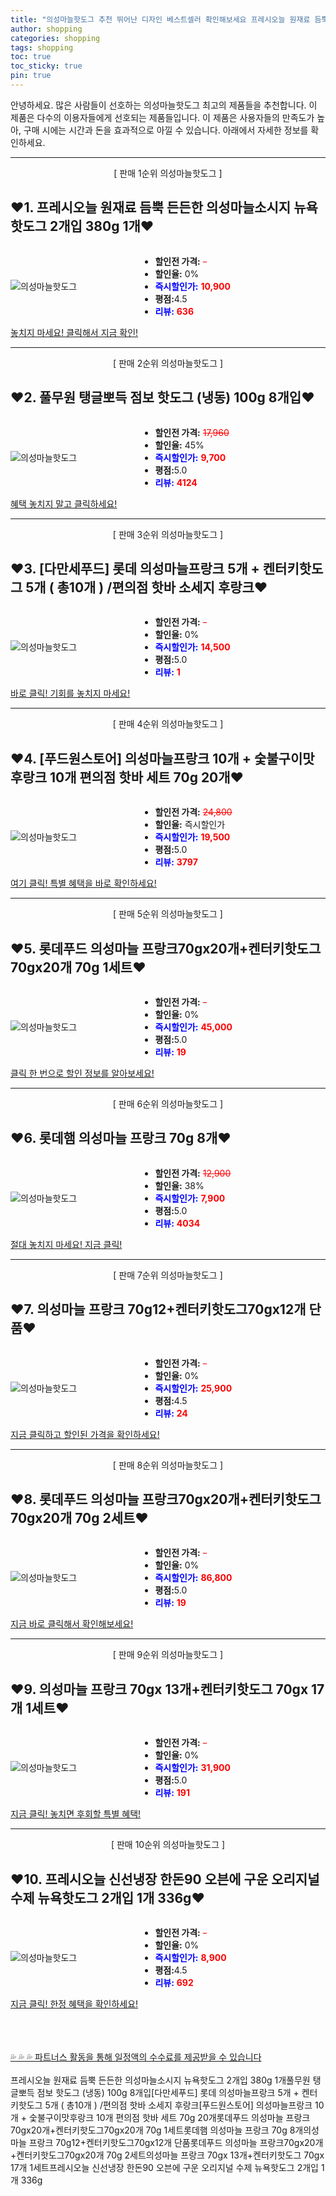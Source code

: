 ```yaml
---
title: "의성마늘핫도그 추천 뛰어난 디자인 베스트셀러 확인해보세요 프레시오늘 원재료 듬뿍 든든한 의성마늘소시지"
author: shopping
categories: shopping
tags: shopping
toc: true
toc_sticky: true
pin: true
---
```

안녕하세요. 많은 사람들이 선호하는 의성마늘핫도그 최고의 제품들을 추천합니다. 이 제품은 다수의 이용자들에게 선호되는 제품들입니다. 이 제품은 사용자들의 만족도가 높아, 구매 시에는 시간과 돈을 효과적으로 아낄 수 있습니다. 아래에서 자세한 정보를 확인하세요.

---
<p class="toplist" style="margin: 0 auto; display: block; width: fit-content;">[ 판매 1순위 의성마늘핫도그 ]</p>

<h2><strong>❤️1. 프레시오늘 원재료 듬뿍 든든한 의성마늘소시지 뉴욕핫도그 2개입 380g 1개❤️</strong></h2>

<div style="display: flex; align-items: center;">
    <div style="flex: 0.4;">
        <img src="https://thumbnail9.coupangcdn.com/thumbnails/remote/230x230ex/image/retail/images/106483556485079-bdbfca66-0b65-4b68-b531-4e809426019f.jpg" alt="의성마늘핫도그" style="max-width: 100%;">
    </div>
    <div style="flex: 0.6; margin-left: 10px;">
        <ul>
            <li><strong>할인전 가격:</strong> <del style="color: red;">-</del></li>
            <li><strong>할인율:</strong> 0%</li>
            <li><span style='color:blue'><strong>즉시할인가:</strong></span> <span style='color:red'><strong>10,900</strong></span></li>
            <li><strong>평점:</strong>4.5</li>
            <li><span style='color:blue'><strong>리뷰:</strong></span> <span style='color:red'><strong>636</strong></span></li>
        </ul>
    </div>
</div>
<div class="center">
    <a href="https://selin100587.github.io?lptag=AF9450613&subid=githubio&pageKey=6047260594&traceid=V0-153&itemId=11073449040&vendorItemId=78352923254" class="myButton">
        놓치지 마세요! 클릭해서 지금 확인!
    </a>
</div>


---
<p class="toplist" style="margin: 0 auto; display: block; width: fit-content;">[ 판매 2순위 의성마늘핫도그 ]</p>

<h2><strong>❤️2. 풀무원 탱글뽀득 점보 핫도그 (냉동) 100g 8개입❤️</strong></h2>

<div style="display: flex; align-items: center;">
    <div style="flex: 0.4;">
        <img src="https://thumbnail8.coupangcdn.com/thumbnails/remote/230x230ex/image/retail/images/91af524b-7a1a-487c-941c-a1b6cc9b0dd07546988296060680078.png" alt="의성마늘핫도그" style="max-width: 100%;">
    </div>
    <div style="flex: 0.6; margin-left: 10px;">
        <ul>
            <li><strong>할인전 가격:</strong> <del style="color: red;">17,960</del></li>
            <li><strong>할인율:</strong> 45%</li>
            <li><span style='color:blue'><strong>즉시할인가:</strong></span> <span style='color:red'><strong>9,700</strong></span></li>
            <li><strong>평점:</strong>5.0</li>
            <li><span style='color:blue'><strong>리뷰:</strong></span> <span style='color:red'><strong>4124</strong></span></li>
        </ul>
    </div>
</div>
<div class="center">
    <a href="https://selin100587.github.io?lptag=AF9450613&subid=githubio&pageKey=1278086994&traceid=V0-153&itemId=19233180411&vendorItemId=86349648290" class="myButton">
        혜택 놓치지 말고 클릭하세요!
    </a>
</div>


---
<p class="toplist" style="margin: 0 auto; display: block; width: fit-content;">[ 판매 3순위 의성마늘핫도그 ]</p>

<h2><strong>❤️3. [다만세푸드] 롯데 의성마늘프랑크 5개 + 켄터키핫도그 5개 ( 총10개 ) /편의점 핫바 소세지 후랑크❤️</strong></h2>

<div style="display: flex; align-items: center;">
    <div style="flex: 0.4;">
        <img src="https://thumbnail6.coupangcdn.com/thumbnails/remote/230x230ex/image/vendor_inventory/3b2b/c70d853d273cf93f07c7ac2ae5654b3a1e2aa63a94cf47e87a965aefdf37.jpg" alt="의성마늘핫도그" style="max-width: 100%;">
    </div>
    <div style="flex: 0.6; margin-left: 10px;">
        <ul>
            <li><strong>할인전 가격:</strong> <del style="color: red;">-</del></li>
            <li><strong>할인율:</strong> 0%</li>
            <li><span style='color:blue'><strong>즉시할인가:</strong></span> <span style='color:red'><strong>14,500</strong></span></li>
            <li><strong>평점:</strong>5.0</li>
            <li><span style='color:blue'><strong>리뷰:</strong></span> <span style='color:red'><strong>1</strong></span></li>
        </ul>
    </div>
</div>
<div class="center">
    <a href="https://selin100587.github.io?lptag=AF9450613&subid=githubio&pageKey=6870174209&traceid=V0-153&itemId=16432258731&vendorItemId=83623052153" class="myButton">
        바로 클릭! 기회를 놓치지 마세요!
    </a>
</div>


---
<p class="toplist" style="margin: 0 auto; display: block; width: fit-content;">[ 판매 4순위 의성마늘핫도그 ]</p>

<h2><strong>❤️4. [푸드원스토어] 의성마늘프랑크 10개 + 숯불구이맛후랑크 10개 편의점 핫바 세트 70g 20개❤️</strong></h2>

<div style="display: flex; align-items: center;">
    <div style="flex: 0.4;">
        <img src="https://thumbnail7.coupangcdn.com/thumbnails/remote/230x230ex/image/vendor_inventory/f663/20cc43171e50d4a8dbe1d8f4679b84eacd3330207acc56fc73672395a378.jpg" alt="의성마늘핫도그" style="max-width: 100%;">
    </div>
    <div style="flex: 0.6; margin-left: 10px;">
        <ul>
            <li><strong>할인전 가격:</strong> <del style="color: red;">24,800</del></li>
            <li><strong>할인율:</strong> 즉시할인가</li>
            <li><span style='color:blue'><strong>즉시할인가:</strong></span> <span style='color:red'><strong>19,500</strong></span></li>
            <li><strong>평점:</strong>5.0</li>
            <li><span style='color:blue'><strong>리뷰:</strong></span> <span style='color:red'><strong>3797</strong></span></li>
        </ul>
    </div>
</div>
<div class="center">
    <a href="https://selin100587.github.io?lptag=AF9450613&subid=githubio&pageKey=6342083964&traceid=V0-153&itemId=13310078696&vendorItemId=3756665410" class="myButton">
        여기 클릭! 특별 혜택을 바로 확인하세요!
    </a>
</div>


---
<p class="toplist" style="margin: 0 auto; display: block; width: fit-content;">[ 판매 5순위 의성마늘핫도그 ]</p>

<h2><strong>❤️5. 롯데푸드 의성마늘 프랑크70gx20개+켄터키핫도그70gx20개 70g 1세트❤️</strong></h2>

<div style="display: flex; align-items: center;">
    <div style="flex: 0.4;">
        <img src="https://thumbnail8.coupangcdn.com/thumbnails/remote/230x230ex/image/vendor_inventory/739f/e4c4d85418db8240e04e13ae8d138569a2a6435fdebf91cf28c6310d10d9.jpg" alt="의성마늘핫도그" style="max-width: 100%;">
    </div>
    <div style="flex: 0.6; margin-left: 10px;">
        <ul>
            <li><strong>할인전 가격:</strong> <del style="color: red;">-</del></li>
            <li><strong>할인율:</strong> 0%</li>
            <li><span style='color:blue'><strong>즉시할인가:</strong></span> <span style='color:red'><strong>45,000</strong></span></li>
            <li><strong>평점:</strong>5.0</li>
            <li><span style='color:blue'><strong>리뷰:</strong></span> <span style='color:red'><strong>19</strong></span></li>
        </ul>
    </div>
</div>
<div class="center">
    <a href="https://selin100587.github.io?lptag=AF9450613&subid=githubio&pageKey=1661840181&traceid=V0-153&itemId=2831517954&vendorItemId=83653219715" class="myButton">
        클릭 한 번으로 할인 정보를 알아보세요!
    </a>
</div>


---
<p class="toplist" style="margin: 0 auto; display: block; width: fit-content;">[ 판매 6순위 의성마늘핫도그 ]</p>

<h2><strong>❤️6. 롯데햄 의성마늘 프랑크 70g 8개❤️</strong></h2>

<div style="display: flex; align-items: center;">
    <div style="flex: 0.4;">
        <img src="https://thumbnail7.coupangcdn.com/thumbnails/remote/230x230ex/image/retail/images/2023/05/04/11/1/7782fd70-6f7b-467b-9bc3-0aa1ec7d6b69.jpg" alt="의성마늘핫도그" style="max-width: 100%;">
    </div>
    <div style="flex: 0.6; margin-left: 10px;">
        <ul>
            <li><strong>할인전 가격:</strong> <del style="color: red;">12,900</del></li>
            <li><strong>할인율:</strong> 38%</li>
            <li><span style='color:blue'><strong>즉시할인가:</strong></span> <span style='color:red'><strong>7,900</strong></span></li>
            <li><strong>평점:</strong>5.0</li>
            <li><span style='color:blue'><strong>리뷰:</strong></span> <span style='color:red'><strong>4034</strong></span></li>
        </ul>
    </div>
</div>
<div class="center">
    <a href="https://selin100587.github.io?lptag=AF9450613&subid=githubio&pageKey=7313397444&traceid=V0-153&itemId=18740755154&vendorItemId=85873036023" class="myButton">
        절대 놓치지 마세요! 지금 클릭!
    </a>
</div>


---
<p class="toplist" style="margin: 0 auto; display: block; width: fit-content;">[ 판매 7순위 의성마늘핫도그 ]</p>

<h2><strong>❤️7. 의성마늘 프랑크 70g12+켄터키핫도그70gx12개 단품❤️</strong></h2>

<div style="display: flex; align-items: center;">
    <div style="flex: 0.4;">
        <img src="https://thumbnail6.coupangcdn.com/thumbnails/remote/230x230ex/image/vendor_inventory/c1f8/b2c42c2ede548e30713c104b44e57c222f427c96bd830f5e858d7db4e4f5.jpg" alt="의성마늘핫도그" style="max-width: 100%;">
    </div>
    <div style="flex: 0.6; margin-left: 10px;">
        <ul>
            <li><strong>할인전 가격:</strong> <del style="color: red;">-</del></li>
            <li><strong>할인율:</strong> 0%</li>
            <li><span style='color:blue'><strong>즉시할인가:</strong></span> <span style='color:red'><strong>25,900</strong></span></li>
            <li><strong>평점:</strong>4.5</li>
            <li><span style='color:blue'><strong>리뷰:</strong></span> <span style='color:red'><strong>24</strong></span></li>
        </ul>
    </div>
</div>
<div class="center">
    <a href="https://selin100587.github.io?lptag=AF9450613&subid=githubio&pageKey=213302951&traceid=V0-153&itemId=646106678&vendorItemId=70935430126" class="myButton">
        지금 클릭하고 할인된 가격을 확인하세요!
    </a>
</div>


---
<p class="toplist" style="margin: 0 auto; display: block; width: fit-content;">[ 판매 8순위 의성마늘핫도그 ]</p>

<h2><strong>❤️8. 롯데푸드 의성마늘 프랑크70gx20개+켄터키핫도그70gx20개 70g 2세트❤️</strong></h2>

<div style="display: flex; align-items: center;">
    <div style="flex: 0.4;">
        <img src="https://thumbnail8.coupangcdn.com/thumbnails/remote/230x230ex/image/vendor_inventory/739f/e4c4d85418db8240e04e13ae8d138569a2a6435fdebf91cf28c6310d10d9.jpg" alt="의성마늘핫도그" style="max-width: 100%;">
    </div>
    <div style="flex: 0.6; margin-left: 10px;">
        <ul>
            <li><strong>할인전 가격:</strong> <del style="color: red;">-</del></li>
            <li><strong>할인율:</strong> 0%</li>
            <li><span style='color:blue'><strong>즉시할인가:</strong></span> <span style='color:red'><strong>86,800</strong></span></li>
            <li><strong>평점:</strong>5.0</li>
            <li><span style='color:blue'><strong>리뷰:</strong></span> <span style='color:red'><strong>19</strong></span></li>
        </ul>
    </div>
</div>
<div class="center">
    <a href="https://selin100587.github.io?lptag=AF9450613&subid=githubio&pageKey=1661840181&traceid=V0-153&itemId=15921596056&vendorItemId=83653219705" class="myButton">
        지금 바로 클릭해서 확인해보세요!
    </a>
</div>


---
<p class="toplist" style="margin: 0 auto; display: block; width: fit-content;">[ 판매 9순위 의성마늘핫도그 ]</p>

<h2><strong>❤️9. 의성마늘 프랑크 70gx 13개+켄터키핫도그 70gx 17개 1세트❤️</strong></h2>

<div style="display: flex; align-items: center;">
    <div style="flex: 0.4;">
        <img src="https://thumbnail7.coupangcdn.com/thumbnails/remote/230x230ex/image/operator/646247544/229637e0-cd15-04e8-f9f0-0a34e8d590af.jpg" alt="의성마늘핫도그" style="max-width: 100%;">
    </div>
    <div style="flex: 0.6; margin-left: 10px;">
        <ul>
            <li><strong>할인전 가격:</strong> <del style="color: red;">-</del></li>
            <li><strong>할인율:</strong> 0%</li>
            <li><span style='color:blue'><strong>즉시할인가:</strong></span> <span style='color:red'><strong>31,900</strong></span></li>
            <li><strong>평점:</strong>5.0</li>
            <li><span style='color:blue'><strong>리뷰:</strong></span> <span style='color:red'><strong>191</strong></span></li>
        </ul>
    </div>
</div>
<div class="center">
    <a href="https://selin100587.github.io?lptag=AF9450613&subid=githubio&pageKey=213333227&traceid=V0-153&itemId=646247544&vendorItemId=70935309494" class="myButton">
        지금 클릭! 놓치면 후회할 특별 혜택!
    </a>
</div>


---
<p class="toplist" style="margin: 0 auto; display: block; width: fit-content;">[ 판매 10순위 의성마늘핫도그 ]</p>

<h2><strong>❤️10. 프레시오늘 신선냉장 한돈90 오븐에 구운 오리지널 수제 뉴욕핫도그 2개입 1개 336g❤️</strong></h2>

<div style="display: flex; align-items: center;">
    <div style="flex: 0.4;">
        <img src="https://thumbnail9.coupangcdn.com/thumbnails/remote/230x230ex/image/retail/images/2023/02/08/10/4/3d7bd1d7-6280-4677-997f-b26d24a87a7c.jpg" alt="의성마늘핫도그" style="max-width: 100%;">
    </div>
    <div style="flex: 0.6; margin-left: 10px;">
        <ul>
            <li><strong>할인전 가격:</strong> <del style="color: red;">-</del></li>
            <li><strong>할인율:</strong> 0%</li>
            <li><span style='color:blue'><strong>즉시할인가:</strong></span> <span style='color:red'><strong>8,900</strong></span></li>
            <li><strong>평점:</strong>4.5</li>
            <li><span style='color:blue'><strong>리뷰:</strong></span> <span style='color:red'><strong>692</strong></span></li>
        </ul>
    </div>
</div>
<div class="center">
    <a href="https://selin100587.github.io?lptag=AF9450613&subid=githubio&pageKey=7123843624&traceid=V0-153&itemId=17843520255&vendorItemId=85007071255" class="myButton">
        지금 클릭! 한정 혜택을 확인하세요!
    </a>
</div>

<br><br><br>[💦 💦 💦 파트너스 활동을 통해 일정액의 수수료를 제공받을 수 있습니다](https://link.coupang.com/a/bcpT2c)<br><br>프레시오늘 원재료 듬뿍 든든한 의성마늘소시지 뉴욕핫도그 2개입 380g 1개풀무원 탱글뽀득 점보 핫도그 (냉동) 100g 8개입[다만세푸드] 롯데 의성마늘프랑크 5개 + 켄터키핫도그 5개 ( 총10개 ) /편의점 핫바 소세지 후랑크[푸드원스토어] 의성마늘프랑크 10개 + 숯불구이맛후랑크 10개 편의점 핫바 세트 70g 20개롯데푸드 의성마늘 프랑크70gx20개+켄터키핫도그70gx20개 70g 1세트롯데햄 의성마늘 프랑크 70g 8개의성마늘 프랑크 70g12+켄터키핫도그70gx12개 단품롯데푸드 의성마늘 프랑크70gx20개+켄터키핫도그70gx20개 70g 2세트의성마늘 프랑크 70gx 13개+켄터키핫도그 70gx 17개 1세트프레시오늘 신선냉장 한돈90 오븐에 구운 오리지널 수제 뉴욕핫도그 2개입 1개 336g